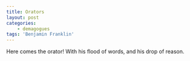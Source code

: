 ```yaml
---
title: Orators
layout: post
categories:
    - demagogues
tags: 'Benjamin Franklin'
---
```


Here comes the orator! With his flood of words, and his drop of reason.
